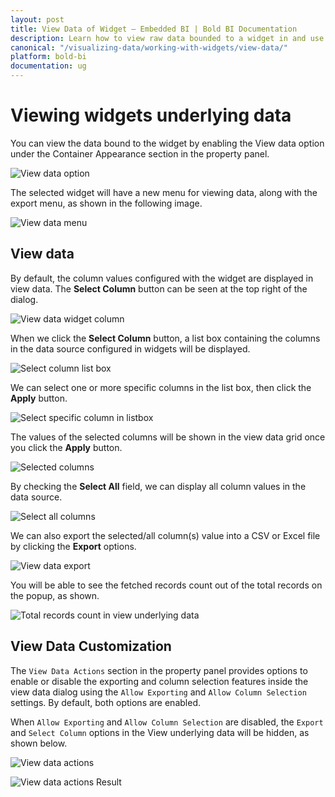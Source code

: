 ```yaml
---
layout: post
title: View Data of Widget – Embedded BI | Bold BI Documentation
description: Learn how to view raw data bounded to a widget in and use its different export options in Bold BI Embedded dashboard.
canonical: "/visualizing-data/working-with-widgets/view-data/"
platform: bold-bi
documentation: ug
---
```


# Viewing widgets underlying data

You can view the data bound to the widget by enabling the View data option under the Container Appearance section in the property panel.

![View data option](/static/assets/visualizing-data/working-with-widgets/images/viewdataoptionindesigner.png)

The selected widget will have a new menu for viewing data, along with the export menu, as shown in the following image.

![View data menu](/static/assets/visualizing-data/working-with-widgets/images/viewdataoptionincontrolmenu.png)

## View data

By default, the column values configured with the widget are displayed in view data. The **Select Column** button can be seen at the top right of the dialog.

![View data widget column](/static/assets/visualizing-data/working-with-widgets/images/viewdatadefaultcolumns.png)

When we click the **Select Column** button, a list box containing the columns in the data source configured in widgets will be displayed.

![Select column list box](/static/assets/visualizing-data/working-with-widgets/images/viewdataSelectColumnListBox.png)

We can select one or more specific columns in the list box, then click the **Apply** button.
 
 ![Select specific column in listbox ](/static/assets/visualizing-data/working-with-widgets/images/viewdataSelectSpecificColumn.png#max-width=50%)

The values of the selected columns will be shown in the view data grid once you click the **Apply** button.

![Selected columns](/static/assets/visualizing-data/working-with-widgets/images/viewdataSelectedColumns.png)

By checking the **Select All** field, we can display all column values in the data source.

![Select all columns](/static/assets/visualizing-data/working-with-widgets/images/viewdataSelectAllColumn.png#max-width=50%)

We can also export the selected/all column(s) value into a CSV or Excel file by clicking the **Export** options.

![View data export](/static/assets/visualizing-data/working-with-widgets/images/viewdataexportmenu.png)

You will be able to see the fetched records count out of the total records on the popup, as shown.

![Total records count in view underlying data](/static/assets/visualizing-data/working-with-widgets/images/viewdatacountmessage.png)

## View Data Customization
The `View Data Actions` section in the property panel provides options to enable or disable the exporting and column selection features inside the view data dialog using the `Allow Exporting` and `Allow Column Selection` settings. By default, both options are enabled.

When `Allow Exporting` and `Allow Column Selection` are disabled, the `Export` and `Select Column` options in the View underlying data will be hidden, as shown below.

![View data actions](/static/assets/visualizing-data/working-with-widgets/images/viewdataaction.png)

![View data actions Result](/static/assets/visualizing-data/working-with-widgets/images/viewdataactionresult.png)